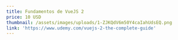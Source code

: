 ```yaml
---
title: Fundamentos de VueJS 2
price: 10 USD
thumbnail: /assets/images/uploads/1-ZJKQdV6m50Y4caIahUdsEQ.png
link: 'https://www.udemy.com/vuejs-2-the-complete-guide'
---
```


